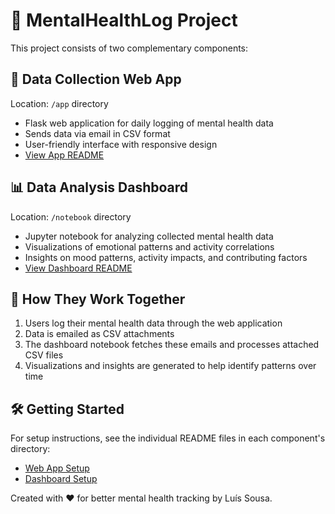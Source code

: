# 🧠 MentalHealthLog Project

This project consists of two complementary components:

## 📝 Data Collection Web App
Location: `/app` directory
- Flask web application for daily logging of mental health data
- Sends data via email in CSV format
- User-friendly interface with responsive design
- [View App README](MentalHealthLog/App/README.md)

## 📊 Data Analysis Dashboard
Location: `/notebook` directory
- Jupyter notebook for analyzing collected mental health data
- Visualizations of emotional patterns and activity correlations
- Insights on mood patterns, activity impacts, and contributing factors
- [View Dashboard README](MentalHealthLog/Notebook/README.md)

## 🔄 How They Work Together

1. Users log their mental health data through the web application
2. Data is emailed as CSV attachments
3. The dashboard notebook fetches these emails and processes attached CSV files
4. Visualizations and insights are generated to help identify patterns over time

## 🛠️ Getting Started

For setup instructions, see the individual README files in each component's directory:
- [Web App Setup](./app/README.md#installation)
- [Dashboard Setup](./dashboard/README.md#setup-and-usage)

Created with ❤️ for better mental health tracking by Luís Sousa.
